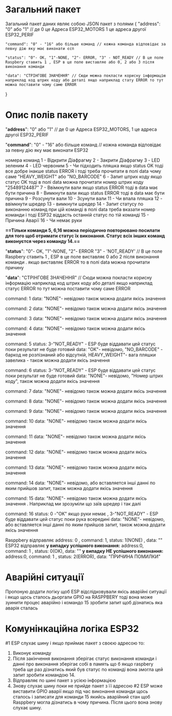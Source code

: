 # Загальний пакет
Загальний пакет даних являє собою JSON пакет з полями 
{
	"address": "0" або "1"   // де 0 це Адреса ESP32_MOTORS 1 це адреса другої ESP32_PERIF
	
	"command": "0" - "16" або більше команд // кожна команда відповідає за певну дію яку має виконати єсп 
	
	"status": "0"- OK, "1"-NONE, "2"- ERROR, "3" - NOT_READY // В це поле Raspbery ставить 1 , ESP в це поле виставляе або 0, 2 або 3 після виконання команди 
	
	"data": "СТРІНГОВЕ ЗНАЧЕННЯ" // Сюди можна покласти корисну інформацію наприклад код штрих коду або деталі якщо наприклад стату ERROR то тут можна поставити чому саме ERROR
	
}

# Опис полів пакету

"**address**": "0" або "1"   // де 0 це Адреса ESP32_MOTORS, 1 це адреса другої ESP32_PERIF

"**command**": "0" - "16" або більше команд // кожна команда відповідає за певну дію яку має виконати ESP32

номера команд 
1 - Відкрити Діафрагму 
2 - Закрити Діафрагму
3 - LED зеленим
4 - LED червоним
5 - Чи підходить пляшка якщо status OK тоді все добре
інакше status ERROR і тоді треба прочитати в полі data чому саме "HEAVY_WEIGHT" або "NO_BARCODE"
6 - Запит штрих коду якщо статус OK тоді в полі data можна прочитати номер штрих коду "25489124487"
7 - Ввімкнути вали якщо status ERROR тоді в data має бути причина
8 - Вимкнути вали якщо status ERROR тоді в data має бути причина
9 - Розсунути вали
10 - Зсунути вали 
11 - Чи впала пляшка
12 - ввімкнути шредер 
13 - вимкнути шредер 
14 - Запит статусу по виконанню команд при цій команді в полі data треба вказати номер команди і тоді ESP32 віддасть останній статус по тій команді
15 - Причина Аварії 
16 - Чи немає руки

**==Тільки команди 5, 6,16 можна періодично повторювано посилати для того щоб отримати статус їх виконання. Статус всіх інших команд виконуєтся через команду 14.==**

"**status**": "0"- OK, "1"-NONE, "2"- ERROR "3" - 'NOT_READY' // В це поле Raspbery ставить 1 , ESP в це поле виставляє 0 або 2 після виконання команди . якщо виставляє ERROR то в полі data можна прочитати причину 

"**data**": "СТРІНГОВЕ ЗНАЧЕННЯ" // Сюди можна покласти корисну інформацію наприклад код штрих коду або деталі якщо наприклад статус ERROR то тут можна поставити чому саме ERROR

сommand: 1 
data: "NONE"- невідомо також можна  додати якісь значення

сommand: 2 
data: "NONE"- невідомо також можна  додати якісь значення

сommand: 3 
data: "NONE"- невідомо також можна  додати якісь значення

сommand: 4 
data: "NONE"- невідомо також можна  додати якісь значення

сommand: 5 
status: 3-"NOT_READY" - ESP буде віддавати цей статус поки результат не буде готовий
data: "OK"- невідомо, "NO_BARCODE" - баркод не розпізнаний або відсутній, 
HEAVY_WEIGHT"- вага пляшки завелика - також можна  додати якісь значення

сommand: 6 
status: 3-"NOT_READY" - ESP буде віддавати цей статус поки результат не буде готовий
data: "NONE"- невідомо, "Номер штрих коду", також можна  додати якісь значення

сommand: 7
data: "NONE"- невідомо також можна  додати якісь значення

сommand: 8
data: "NONE"- невідомо також можна  додати якісь значення

сommand: 9
data: "NONE"- невідомо також можна  додати якісь значення

сommand: 10
data: "NONE"- невідомо також можна  додати якісь значення

сommand: 11
data: "NONE"- невідомо також можна  додати якісь значення

сommand: 12
data: "NONE"- невідомо також можна  додати якісь значення

сommand: 13
data: "NONE"- невідомо також можна  додати якісь значення

сommand: 14
data: "NONE"- невідомо, або вставляется інші данні по яким прийшов запит, також можна  додати якісь значення

сommand: 15
data: "NONE"- невідомо також можна  додати якісь значення . Наприклад ми зрозуміли що заїв шредер і так далі 

сommand: 16 
status: 0 -"OK" якщо руки немає , 3-"NOT_READY" - ESP буде віддавати цей статус поки рука всередині
data: "NONE"- невідомо, або вставляется інші данні по яким прийшов запит, також можна  додати якісь значення

Rasppbery відправляє  address: 0 , command: 1, status: 1(NONE) , data: ""
ESP32 відправляє 
	 **у випадку успішного виконання:**  address:0, command: 1 , status: 0(OK), data: ""
	 **у випадку НЕ успішного виконання:**  address:0, command: 1 , status: 2(ERROR), data: "ПРИЧИНА ПОМИЛКИ"

# Аварійні ситуації 

 Пропоную додати логіку щоб ESP відслідковували якісь аварійні ситуації і якщо щось сталось дьоргали GPIO на RASPPBERY тоді вона може зуинити процес аварійно і командо 15 зробити запит щоб дізнатись яка аварія сталась 

# Комунінкаційна логіка ESP32

#1 ESP слухає шину і якщо приймає пакет з своєю адресою то:
 1) Виконує команду 
 2) Після закінчення виконання зберігає статус виконання команди і данні про виконання зберігає собі в память що б якщо raspbery треба ще раз дізнатись який був статус по команді вона змогла цей запит зробити командою 14.
 3)  Відправляє по шині пакет з усією інформацією
 4) Знову слухає шину поки не прийде пакет з її адресою 
#2 ESP може виставити  GPIO аварії якщо під час виконання команди щось сталось і записати для команди 15 якийсь аварійний стан щоб Rasppbery могла дізнатись в чому причина. Після цього вона знову слухає шину.
